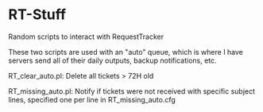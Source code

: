 # RT-Stuff
Random scripts to interact with RequestTracker

These two scripts are used with an "auto" queue, which
is where I have servers send all of their daily outputs,
backup notifications, etc.

RT_clear_auto.pl:	Delete all tickets > 72H old

RT_missing_auto.pl:	Notify if tickets were not
			received with specific subject
			lines, specified one per line
			in RT_missing_auto.cfg
